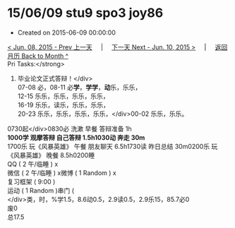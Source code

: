 # 15/06/09 stu9 spo3 joy86

* Created on 2015-06-09 00:00:00

[&lt; Jun. 08, 2015 - Prev 上一天](d08.md)     \|     [下一天 Next - Jun. 10, 2015 &gt;](d10.md)     \|     [返回月历 Back to Month ^](index.md)   
Pri Tasks:&lt;/strong&gt;  
1. 毕业论文正式答辩！&lt;/div&gt;  
07-08 必，08-11 必**学**，**学学**，**动**乐，乐乐，  
12-15 乐乐，乐乐，乐乐，乐乐，  
16-19 乐乐，读乐，乐乐，乐乐，  
20-23 乐乐，乐乐，乐乐，乐乐，&lt;/div&gt;00-02 乐乐，乐乐。  
  
0730起&lt;/div&gt;0830必 洗漱 早餐 答辩准备 1h  
**1000学 观摩答辩 自己答辩 1.5h1030动 奔走 30m**  
1700乐 玩《风暴英雄》 午餐 朋友聊天 6.5h1730读 昨日总结 30m0200乐 玩《风暴英雄》 晚餐 8.5h0200睡  
QQ \( 2 午/临睡 \) x  
微信 \( 2 午/临睡 \) x微博 \( 1 Random \) x  
复习框架 \( 9:00 \)  
运动 \( 1 Random \)串门 \(  
&lt;/div&gt;类，时，%学1.5，8.6动0.5，2.9读0.5，2.9乐15，85.7必0  
废0  
总17.5

